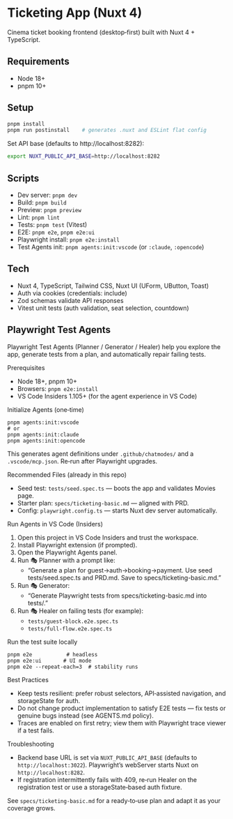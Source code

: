 # Ticketing App (Nuxt 4)

Cinema ticket booking frontend (desktop‑first) built with Nuxt 4 + TypeScript.

## Requirements
- Node 18+
- pnpm 10+

## Setup
```bash
pnpm install
pnpm run postinstall    # generates .nuxt and ESLint flat config
```

Set API base (defaults to http://localhost:8282):
```bash
export NUXT_PUBLIC_API_BASE=http://localhost:8282
```

## Scripts
- Dev server: `pnpm dev`
- Build: `pnpm build`
- Preview: `pnpm preview`
- Lint: `pnpm lint`
- Tests: `pnpm test` (Vitest)
 - E2E: `pnpm e2e`, `pnpm e2e:ui`
 - Playwright install: `pnpm e2e:install`
 - Test Agents init: `pnpm agents:init:vscode` (or `:claude`, `:opencode`)

## Tech
- Nuxt 4, TypeScript, Tailwind CSS, Nuxt UI (UForm, UButton, Toast)
- Auth via cookies (credentials: include)
- Zod schemas validate API responses
- Vitest unit tests (auth validation, seat selection, countdown)

## Playwright Test Agents

Playwright Test Agents (Planner / Generator / Healer) help you explore the app, generate tests from a plan, and automatically repair failing tests.

Prerequisites
- Node 18+, pnpm 10+
- Browsers: `pnpm e2e:install`
- VS Code Insiders 1.105+ (for the agent experience in VS Code)

Initialize Agents (one‑time)
```
pnpm agents:init:vscode
# or
pnpm agents:init:claude
pnpm agents:init:opencode
```
This generates agent definitions under `.github/chatmodes/` and a `.vscode/mcp.json`. Re‑run after Playwright upgrades.

Recommended Files (already in this repo)
- Seed test: `tests/seed.spec.ts` — boots the app and validates Movies page.
- Starter plan: `specs/ticketing-basic.md` — aligned with PRD.
- Config: `playwright.config.ts` — starts Nuxt dev server automatically.

Run Agents in VS Code (Insiders)
1) Open this project in VS Code Insiders and trust the workspace.
2) Install Playwright extension (if prompted).
3) Open the Playwright Agents panel.
4) Run 🎭 Planner with a prompt like:
   - “Generate a plan for guest→auth→booking→payment. Use seed tests/seed.spec.ts and PRD.md. Save to specs/ticketing-basic.md.”
5) Run 🎭 Generator:
   - “Generate Playwright tests from specs/ticketing-basic.md into tests/.”
6) Run 🎭 Healer on failing tests (for example):
   - `tests/guest-block.e2e.spec.ts`
   - `tests/full-flow.e2e.spec.ts`

Run the test suite locally
```
pnpm e2e           # headless
pnpm e2e:ui       # UI mode
pnpm e2e --repeat-each=3  # stability runs
```

Best Practices
- Keep tests resilient: prefer robust selectors, API‑assisted navigation, and storageState for auth.
- Do not change product implementation to satisfy E2E tests — fix tests or genuine bugs instead (see AGENTS.md policy).
- Traces are enabled on first retry; view them with Playwright trace viewer if a test fails.

Troubleshooting
- Backend base URL is set via `NUXT_PUBLIC_API_BASE` (defaults to `http://localhost:3022`). Playwright’s webServer starts Nuxt on `http://localhost:8282`.
- If registration intermittently fails with 409, re‑run Healer on the registration test or use a storageState‑based auth fixture.

See `specs/ticketing-basic.md` for a ready‑to‑use plan and adapt it as your coverage grows.

